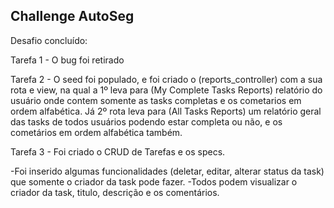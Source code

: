 ## Challenge AutoSeg

Desafio concluído:

Tarefa 1 - O bug foi retirado

Tarefa 2 - O seed foi populado, e foi criado o (reports_controller) com a sua rota e view, na qual a 1º leva para (My Complete Tasks Reports) relatório do usuário onde contem somente as tasks completas e os cometarios em ordem alfabética. Já 2º rota leva para (All Tasks Reports) um relatório geral das tasks de todos usuários podendo estar completa ou não, e os cometários em ordem alfabética também.

Tarefa 3 - Foi criado o CRUD de Tarefas e os specs.

-Foi inserido algumas funcionalidades (deletar, editar, alterar status da task) que somente o criador da task pode fazer.
-Todos podem visualizar o criador da task, titulo, descrição e os comentários.

<!--
### TaskManager App
Considere o app deste projeto já estruturado, onde nele conseguimos cadastrar tarefas do dia-a-dia a serem realizadas, junto com uma descrição, colocar comentários e algumas outras features :)
  Então... considere a atual estrutura de model já existente:

  ```
                ____________
               | User       |
        _____* | - email    |
       /       | - password |
      /        |____________|
     /
    *
 _______________              __________
| Tasks         |            | Comments |
| - title       |1 -------- *| - body   |
| - description |            | - status |
| - status      |            | - score  |
| - priority    |            | - like   |
| - share       |            |__________|
|_______________|
```
### Instruções para o challenge
0 - Versão do Ruby
`ruby 2.7.1`
1 - Clone o projeto
```console
$ git clone git@github.com:autoseg/mini-app.git
```
2 - Build o projeto e roda os seeds
```console
$ bundle install
$ bundle exec rails db:create db:migrate db:seed
$ yarn install --check-files
$ rails s
```
3 - Ao acessar a aplicação, crie uma conta.
### Tarefa 1
1 - Logo na sequência que criou a conta no passo anterior, será necessário criar um perfil.
Porém há um bug nesta feature, a atividade da tarefa 1 é tentar identificá-lo e corrigir.
### Tarefa 2
2 - Para esta tarefa é necessário a execução do seeds antes, certifique-se que você populou o banco de dados.
2.1 - Esta atividade é para ser criado um relatório de todas as Tarefas, onde listaremos algo semelhante ao exemplo abaixo:
___________________________________
| Tasks (ID) | Comments | Status   |
|------------|----------|----------|
| 1          | Aaaaaa   | complete |
| 2          | Bbbbbb   | complete |


2.2. - Para isto, crie:
 - Uma controller;
 - Uma rota;
 - Uma view;

  2.3. - Exiba um relatório das Tasks completas do User, e liste todos os comentários em ordem alfabética conforme o exemplo acima.

  2.4. - Crie um spec de integração para o relatório.

### Tarefa 3

3 - Crie um CRUD de tarefas em tasks/new;

  3.1 - Temos o arquivo deste spec vazio, escreva o(s) spec(s) de integração;

  3.2 - Crie um spec unitário.

### Boa sorte

Caso tenha dúvidas, por gentileza entre em contato com a Equipe AutoSeg :)
### Observações
- Não é necessário realizar o deploy do projeto no Heroku.
- Crie um projeto em seu Github e suba o projeto lá após a finalização.
- Não dê um fork / suba um PR em nosso repositório. -->
